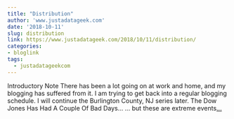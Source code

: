 ```yaml
---
title: "Distribution"
author: 'www.justadatageek.com'
date: '2018-10-11'
slug: distribution
link: https://www.justadatageek.com/2018/10/11/distribution/
categories:
- bloglink
tags:
  - justadatageekcom
---
```


Introductory Note There has been a lot going on at work and home, and my blogging has suffered from it. I am trying to get back into a regular blogging schedule. I will continue the Burlington County, NJ series later. The Dow Jones Has Had A Couple Of Bad Days… … but these are extreme events[... <i class="fas fa-external-link-alt"></i>](https://www.justadatageek.com/2018/10/11/distribution/)

